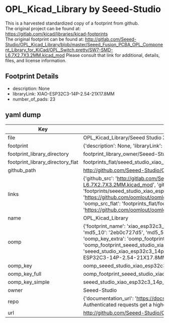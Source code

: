# OPL_Kicad_Library by Seeed-Studio  
This is a harvested standardized copy of a footprint from github.  
The original project can be found at:  
https://gitlab.com/kicad/libraries/kicad-footprints  
The original footprint can be found at:
http://gitlab.com/Seeed-Studio/OPL_Kicad_Library/blob/master/Seeed_Fusion_PCBA_OPL_Component_Library_for_KiCad/OPL_Switch.pretty/SW7-SMD-L6.7X2.7X3.2MM.kicad_mod
Please consult that link for additional, details, files, and license information.  
## Footprint Details
* description: None  
* libraryLink: XIAO-ESP32C3-14P-2.54-21X17.8MM  
* number_of_pads: 23  
## yaml dump  
| Key | Value |  
| --- | --- |  
| file | OPL_Kicad_Library/Seeed Studio XIAO Series Library/XIAO-ESP32C3-14P-2.54-21X17.8MM.kicad_mod |  
| footprint | {'description': None, 'libraryLink': 'XIAO-ESP32C3-14P-2.54-21X17.8MM', 'number_of_pads': 23} |  
| footprint_library_directory | footprint_library_owner/Seeed-Studio_OPL_Kicad_Library |  
| footprint_library_directory_flat | footprints_flat/seeed_studio_xiao_esp32c3_14p_2_54_21x17_8mm_xiao_esp32c3_14p_2_54_21x17_8mm/working |  
| github_path | http://github.com/Seeed-Studio/OPL_Kicad_Library/blob/master/Seeed Studio XIAO Series Library/XIAO-ESP32C3-14P-2.54-21X17.8MM.kicad_mod |  
| links | {'github_src': 'http://gitlab.com/Seeed-Studio/OPL_Kicad_Library/blob/master/Seeed_Fusion_PCBA_OPL_Component_Library_for_KiCad/OPL_Switch.pretty/SW7-SMD-L6.7X2.7X3.2MM.kicad_mod', 'github_src_repo': 'https://gitlab.com/kicad/libraries/kicad-footprints', 'oomp_bot': 'footprints/seeed_studio_xiao_esp32c3_14p_2_54_21x17_8mm_xiao_esp32c3_14p_2_54_21x17_8mm/working', 'oomp_bot_github': 'https://github.com/oomlout/oomlout_oomp_footprint_bot/tree/main/footprints/seeed_studio_xiao_esp32c3_14p_2_54_21x17_8mm_xiao_esp32c3_14p_2_54_21x17_8mm/working', 'oomp_src_flat': 'footprints_flat/footprints_flat/seeed_studio_xiao_esp32c3_14p_2_54_21x17_8mm_xiao_esp32c3_14p_2_54_21x17_8mm/working', 'oomp_src_flat_github': 'https://github.com/oomlout/oomlout_oomp_footprint_src/tree/main/footprints_flat/seeed_studio_xiao_esp32c3_14p_2_54_21x17_8mm_xiao_esp32c3_14p_2_54_21x17_8mm/working'} |  
| name | OPL_Kicad_Library |  
| oomp | {'footprint_name': 'xiao_esp32c3_14p_2_54_21x17_8mm', 'library_name': 'xiao_esp32c3_14p_2_54_21x17_8mm_kicad_mod', 'md5': '2eb0c727d59ff07f16263195919db6d4', 'md5_10': '2eb0c727d5', 'md5_5': '2eb0c', 'md5_6': '2eb0c7', 'oomp_key': 'oomp_seeed_studio_xiao_esp32c3_14p_2_54_21x17_8mm_xiao_esp32c3_14p_2_54_21x17_8mm', 'oomp_key_extra': 'oomp_footprint_seeed_studio_xiao_esp32c3_14p_2_54_21x17_8mm_xiao_esp32c3_14p_2_54_21x17_8mm', 'oomp_key_full': 'oomp_footprint_seeed_studio_xiao_esp32c3_14p_2_54_21x17_8mm_xiao_esp32c3_14p_2_54_21x17_8mm_2eb0c7', 'oomp_key_simple': 'seeed_studio_xiao_esp32c3_14p_2_54_21x17_8mm_xiao_esp32c3_14p_2_54_21x17_8mm', 'original_filename': 'OPL_Kicad_Library/Seeed Studio XIAO Series Library/XIAO-ESP32C3-14P-2.54-21X17.8MM.kicad_mod', 'owner_name': 'seeed_studio'} |  
| oomp_key | oomp_seeed_studio_xiao_esp32c3_14p_2_54_21x17_8mm_xiao_esp32c3_14p_2_54_21x17_8mm |  
| oomp_key_full | oomp_footprint_seeed_studio_xiao_esp32c3_14p_2_54_21x17_8mm_xiao_esp32c3_14p_2_54_21x17_8mm |  
| oomp_key_simple | seeed_studio_xiao_esp32c3_14p_2_54_21x17_8mm_xiao_esp32c3_14p_2_54_21x17_8mm |  
| owner | Seeed-Studio |  
| repo | {'documentation_url': 'https://docs.github.com/rest/overview/resources-in-the-rest-api#rate-limiting', 'message': "API rate limit exceeded for 84.66.173.59. (But here's the good news: Authenticated requests get a higher rate limit. Check out the documentation for more details.)"} |  
| url | http://github.com/Seeed-Studio/OPL_Kicad_Library |  

